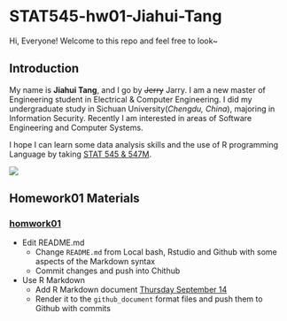 # STAT545-hw01-Jiahui-Tang

Hi, Everyone! Welcome to this repo and feel free to look~

## Introduction

My name is **Jiahui Tang**, and I go by ~~Jerry~~ Jarry. I am a new master of Engineering student in Electrical & Computer Engineering. I did my undergraduate study in Sichuan University(*Chengdu, China*), majoring in Information Security. Recently I am interested in areas of Software Engineering and Computer Systems.

I hope I can learn some data analysis skills and the use of R programming Language by taking [STAT 545 & 547M](http://stat545.com).

![ ](http://img.mp.itc.cn/upload/20170227/6993d2232f99469d8b3870b3243a4b65.gif
)

## Homework01 Materials

### [homwork01](http://stat545.com/hw01_edit-README.html)

- Edit README.md
     + Change `README.md` from Local bash, Rstudio and Github with some aspects of the Markdown syntax
     + Commit changes and push into Chithub
- Use R Markdown
     + Add R Markdown document [Thursday September 14](http://stat545.com/block006_care-feeding-data.html)
     + Render it to the  `github_document` format files and push them to Github with commits
